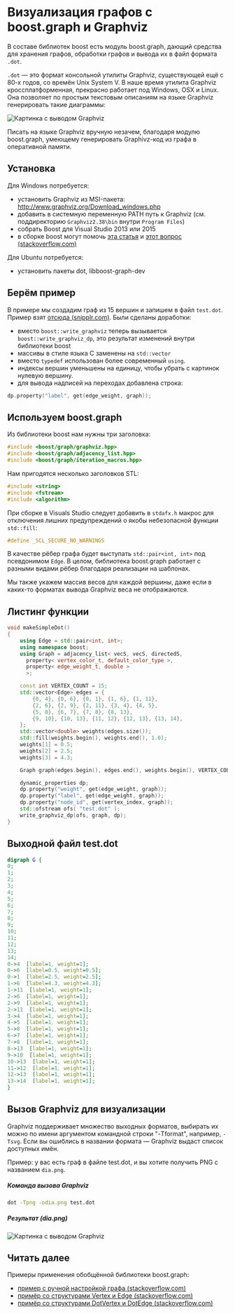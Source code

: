 # Визуализация графов с boost.graph и Graphviz

В составе библиотек boost есть модуль boost.graph, дающий средства для хранения графов, обработки графов и вывода их в файл формата `.dot`.

`.dot` &mdash; это формат консольной утилиты Graphviz, существующей ещё с 80-х годов, со времён Unix System V. В наше время утилита Graphviz кроссплатформенная, прекрасно работает под Windows, OSX и Linux. Она позволяет по простым текстовым описаниям на языке Graphviz генерировать такие диаграммы:

![Картинка с выводом Graphviz](images/graphviz-output.png)

Писать на языке Graphviz вручную незачем, благодаря модулю boost.graph, умеющему генерировать Graphivz-код из графа в оперативной памяти.

## Установка

Для Windows потребуется:

- установить Graphviz из MSI-пакета: http://www.graphviz.org/Download_windows.php
- добавить в системную переменную PATH путь к Graphviz (см. поддиректорию `Graphviz2.38\bin` внутри `Program Files`)
- собрать Boost для Visual Studio 2013 или 2015
- в сборке boost могут помочь [эта статья](http://dev.mindillusion.ru/boost/) и [этот вопрос (stackoverflow.com)](http://stackoverflow.com/questions/31566807/how-to-build-boost-version-1-58-0-using-visual-studio-2015-enterprise)


Для Ubuntu потребуется:

- установить пакеты dot, libboost-graph-dev

## Берём пример

В примере мы создадим граф из 15 вершин и запишем в файл `test.dot`. Пример взят [отсюда (snipplr.com)](http://snipplr.com/view/6056/). Были сделаны доработки:

- вместо `boost::write_graphviz` теперь вызывается `boost::write_graphviz_dp`, это результат изменений внутри библиотеки boost
- массивы в стиле языка C заменены на `std::vector`
- вместо `typedef` использован более современный `using`.
- индексы вершин уменьшены на единицу, чтобы убрать с картинок нулевую вершину.
- для вывода надписей на переходах добавлена строка:

```cpp
dp.property("label", get(edge_weight, graph));
```

## Используем boost.graph

Из библиотеки boost нам нужны три заголовка:
```cpp
#include <boost/graph/graphviz.hpp>
#include <boost/graph/adjacency_list.hpp>
#include <boost/graph/iteration_macros.hpp>
```

Нам пригодятся несколько заголовков STL:
```cpp
#include <string>
#include <fstream>
#include <algorithm>
```  

При сборке в Visuals Studio следует добавить в `stdafx.h` макрос для отключения лишних предупреждений о якобы небезопасной функции `std::fill`:
```cpp
#define _SCL_SECURE_NO_WARNINGS
```

В качестве рёбер графа будет выступать `std::pair<int, int>` под псевдонимом `Edge`. В целом, библиотека boost.graph работает с разными видами рёбер благодаря реализации на шаблонах.

Мы также укажем массив весов для каждой вершины, даже если в каких-то форматах вывода Graphviz веса не отображаются.

## Листинг функции
```cpp
void makeSimpleDot()
{
    using Edge = std::pair<int, int>;
    using namespace boost;
    using Graph = adjacency_list< vecS, vecS, directedS,
      property< vertex_color_t, default_color_type >,
      property< edge_weight_t, double >
      >;

    const int VERTEX_COUNT = 15;
    std::vector<Edge> edges = {
        {0, 4}, {0, 6}, {0, 1}, {1, 6}, {1, 11},
        {2, 6}, {2, 9}, {2, 11}, {3, 4}, {4, 5},
        {5, 8}, {6, 7}, {7, 8}, {8, 13},
        {9, 10}, {10, 13}, {11, 12}, {12, 13}, {13, 14},
    };
    std::vector<double> weights(edges.size());
    std::fill(weights.begin(), weights.end(), 1.0);
    weights[1] = 0.5;
    weights[2] = 2.5;
    weights[3] = 4.3;

    Graph graph(edges.begin(), edges.end(), weights.begin(), VERTEX_COUNT);

    dynamic_properties dp;
    dp.property("weight", get(edge_weight, graph));
    dp.property("label", get(edge_weight, graph));
    dp.property("node_id", get(vertex_index, graph));
    std::ofstream ofs( "test.dot" );
    write_graphviz_dp(ofs, graph, dp);
}
```

## Выходной файл test.dot

```dot
digraph G {
0;
1;
2;
3;
4;
5;
6;
7;
8;
9;
10;
11;
12;
13;
14;
0->4  [label=1, weight=1];
0->6  [label=0.5, weight=0.5];
0->1  [label=2.5, weight=2.5];
1->6  [label=4.3, weight=4.3];
1->11  [label=1, weight=1];
2->6  [label=1, weight=1];
2->9  [label=1, weight=1];
2->11  [label=1, weight=1];
3->4  [label=1, weight=1];
4->5  [label=1, weight=1];
5->8  [label=1, weight=1];
6->7  [label=1, weight=1];
7->8  [label=1, weight=1];
8->13  [label=1, weight=1];
9->10  [label=1, weight=1];
10->13  [label=1, weight=1];
11->12  [label=1, weight=1];
12->13  [label=1, weight=1];
13->14  [label=1, weight=1];
}
```

## Вызов Graphviz для визуализации

Graphviz поддерживает множество выходных форматов, выбирать их можно по имени аргументом командной строки "-Tformat", например, `-Tsvg`. Если вы ошиблись в названии формата &mdash; Graphviz выдаст список доступных имён.

Пример: у вас есть граф в файле test.dot, и вы хотите получить PNG с названием `dia.png`.

##### Команда вызова Graphviz
```bash
dot -Tpng -odia.png test.dot
```

##### Результат (dia.png)

![Картинка с выводом Graphviz](images/graphviz-output.png)

## Читать далее

Примеры применения обобщённой библиотеки boost.graph:

- [пример с ручной настройкой графа (stackoverflow.com)](stackoverflow.com/questions/29312444/how-to-write-graphviz-subgraphs-with-boostwrite-graphviz)
- [примёр со структурами Vertex и Edge (stackoverflow.com)](http://stackoverflow.com/questions/9181183/how-to-print-a-boost-graph-in-graphviz-with-one-of-the-properties-displayed)
- [примёр со структурами DotVertex и DotEdge (stackoverflow.com)](http://stackoverflow.com/questions/29898195/boostread-graphviz-how-to-read-out-properties)
